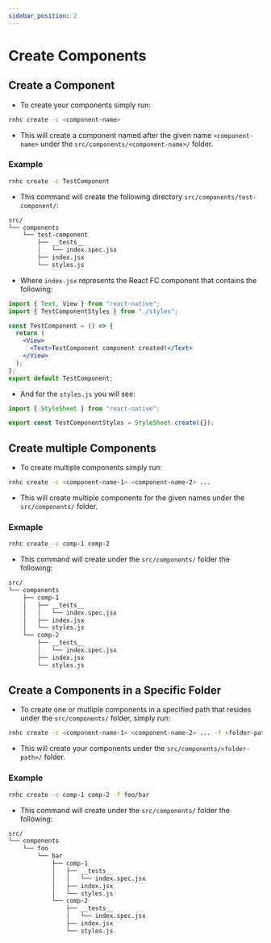 ```yaml
---
sidebar_position: 2
---
```


# Create Components

## Create a Component

- To create your components simply run:

```sh
rnhc create -c <component-name>
```

- This will create a component named after the given name `<component-name>` under the `src/components/<component-name>/` folder.

### Example

```sh
rnhc create -c TestComponent
```

- This command will create the following directory `src/components/test-component/`:

```sh
src/
└── components
    └── test-component
        ├── __tests__
        │   └── index.spec.jsx
        ├── index.jsx
        └── styles.js
```

- Where `index.jsx` represents the React FC component that contains the following:

```jsx
import { Text, View } from "react-native";
import { TestComponentStyles } from "./styles";

const TestComponent = () => {
  return (
    <View>
      <Text>TestComponent component created!</Text>
    </View>
  );
};
export default TestComponent;
```

- And for the `styles.js` you will see:

```js
import { StyleSheet } from "react-native";

export const TestComponentStyles = StyleSheet.create({});
```

## Create multiple Components

- To create multiple components simply run:

```sh
rnhc create -c <component-name-1> <component-name-2> ...
```

- This will create multiple components for the given names under the `src/components/` folder.

### Exmaple

```sh
rnhc create -c comp-1 comp-2
```

- This command will create under the `src/components/` folder the following:

```sh
src/
└── components
    ├── comp-1
    │   ├── __tests__
    │   │   └── index.spec.jsx
    │   ├── index.jsx
    │   └── styles.js
    └── comp-2
        ├── __tests__
        │   └── index.spec.jsx
        ├── index.jsx
        └── styles.js
```

## Create a Components in a Specific Folder

- To create one or mutliple components in a specified path that resides under the `src/components/` folder, simply run:

```sh
rnhc create -c <component-name-1> <component-name-2> ... -f <folder-path>
```

- This will create your components under the `src/components/<folder-path>/` folder.

### Example

```sh
rnhc create -c comp-1 comp-2 -f foo/bar
```

- This command will create under the `src/components/` folder the following:

```sh
src/
└── components
    └── foo
        └── bar
            ├── comp-1
            │   ├── __tests__
            │   │   └── index.spec.jsx
            │   ├── index.jsx
            │   └── styles.js
            └── comp-2
                ├── __tests__
                │   └── index.spec.jsx
                ├── index.jsx
                └── styles.js
```
